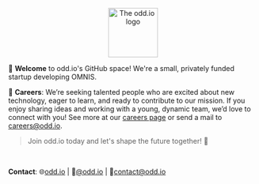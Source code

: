 <p align="center">
  <picture>
    <source media="(prefers-color-scheme: dark)" srcset="https://github.com/odd-io/.github/assets/47630370/d9aee2e3-7e55-4feb-9433-609d96d927ed">
    <source media="(prefers-color-scheme: light)" srcset="https://github.com/odd-io/.github/assets/47630370/6eced05a-4916-4523-9cbd-6f2338074b58">
    <img alt="The odd.io logo" src="https://github.com/odd-io/.github/assets/47630370/55cb29af-3939-4549-815f-66ad21078d9f" height="100">
  </picture>
</p>

👋 **Welcome** to odd.io's GitHub space! We're a small, privately funded startup developing OMNIS.

🚀 **Careers**: We’re seeking talented people who are excited about new technology, eager to learn, and ready to contribute to our mission. If you enjoy sharing ideas and working with a young, dynamic team, we’d love to connect with you! See more at our [careers page](https://www.odd.io/careers/) or send a mail to [careers@odd.io](mailto:careers@odd.io).

> Join odd.io today and let's shape the future together! 💪

<br>

 **Contact**: 🌐[odd.io](https://www.odd.io/) | 📸[@odd.io](https://www.instagram.com/startup.odd.io/) | 📨[contact@odd.io](mailto:contact@odd.io)
 
